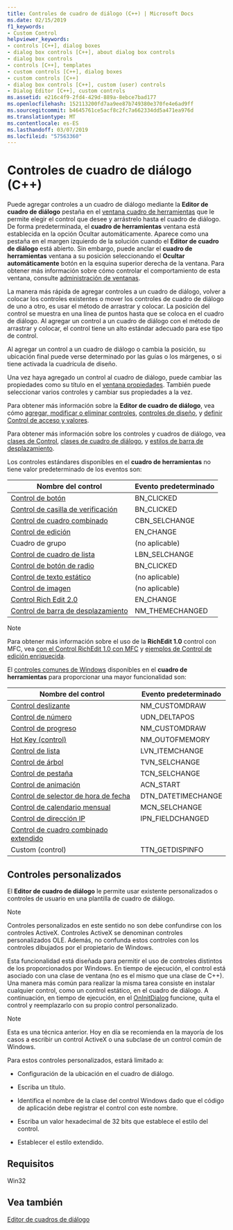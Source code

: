 ```yaml
---
title: Controles de cuadro de diálogo (C++) | Microsoft Docs
ms.date: 02/15/2019
f1_keywords:
- Custom Control
helpviewer_keywords:
- controls [C++], dialog boxes
- dialog box controls [C++], about dialog box controls
- dialog box controls
- controls [C++], templates
- custom controls [C++], dialog boxes
- custom controls [C++]
- dialog box controls [C++], custom (user) controls
- Dialog Editor [C++], custom controls
ms.assetid: e216c4f9-2fd4-429d-889a-8ebce7bad177
ms.openlocfilehash: 152113200fd7aa9ee87b749380e370fe4e6ad9ff
ms.sourcegitcommit: b4645761ce5acf8c2fc7a662334dd5a471ea976d
ms.translationtype: MT
ms.contentlocale: es-ES
ms.lasthandoff: 03/07/2019
ms.locfileid: "57563360"
---
```

# <a name="dialog-box-controls-c"></a>Controles de cuadro de diálogo (C++)

Puede agregar controles a un cuadro de diálogo mediante la **Editor de cuadro de diálogo** pestaña en el [ventana cuadro de herramientas](/visualstudio/ide/reference/toolbox) que le permite elegir el control que desee y arrástrelo hasta el cuadro de diálogo. De forma predeterminada, el **cuadro de herramientas** ventana está establecida en la opción Ocultar automáticamente. Aparece como una pestaña en el margen izquierdo de la solución cuando el **Editor de cuadro de diálogo** está abierto. Sin embargo, puede anclar el **cuadro de herramientas** ventana a su posición seleccionando el **Ocultar automáticamente** botón en la esquina superior derecha de la ventana. Para obtener más información sobre cómo controlar el comportamiento de esta ventana, consulte [administración de ventanas](/visualstudio/ide/customizing-window-layouts-in-visual-studio).

La manera más rápida de agregar controles a un cuadro de diálogo, volver a colocar los controles existentes o mover los controles de cuadro de diálogo de uno a otro, es usar el método de arrastrar y colocar. La posición del control se muestra en una línea de puntos hasta que se coloca en el cuadro de diálogo. Al agregar un control a un cuadro de diálogo con el método de arrastrar y colocar, el control tiene un alto estándar adecuado para ese tipo de control.

Al agregar un control a un cuadro de diálogo o cambia la posición, su ubicación final puede verse determinado por las guías o los márgenes, o si tiene activada la cuadrícula de diseño.

Una vez haya agregado un control al cuadro de diálogo, puede cambiar las propiedades como su título en el [ventana propiedades](/visualstudio/ide/reference/properties-window). También puede seleccionar varios controles y cambiar sus propiedades a la vez.

Para obtener más información sobre la **Editor de cuadro de diálogo**, vea cómo [agregar, modificar o eliminar controles](adding-editing-or-deleting-controls.md), [controles de diseño](../windows/arrangement-of-controls-on-dialog-boxes.md), y [definir Control de acceso y valores](../windows/defining-mnemonics-access-keys.md).

Para obtener más información sobre los controles y cuadros de diálogo, vea [clases de Control](../mfc/control-classes.md), [clases de cuadro de diálogo](../mfc/dialog-box-classes.md), y [estilos de barra de desplazamiento](../mfc/reference/styles-used-by-mfc.md#scroll-bar-styles).

Los controles estándares disponibles en el **cuadro de herramientas** no tiene valor predeterminado de los eventos son:

|Nombre del control|Evento predeterminado|
|---|---|
|[Control de botón](../mfc/reference/cbutton-class.md)|BN_CLICKED|
|[Control de casilla de verificación](../mfc/reference/styles-used-by-mfc.md#button-styles)|BN_CLICKED|
|[Control de cuadro combinado](../mfc/reference/ccombobox-class.md)|CBN_SELCHANGE|
|[Control de edición](../mfc/reference/cedit-class.md)|EN_CHANGE|
|Cuadro de grupo|(no aplicable)|
|[Control de cuadro de lista](../mfc/reference/clistbox-class.md)|LBN_SELCHANGE|
|[Control de botón de radio](../mfc/reference/styles-used-by-mfc.md#button-styles)|BN_CLICKED|
|[Control de texto estático](../mfc/reference/cstatic-class.md)|(no aplicable)|
|[Control de imagen](../mfc/reference/cpictureholder-class.md)|(no aplicable)|
|[Control Rich Edit 2.0](../mfc/using-cricheditctrl.md)|EN_CHANGE|
|[Control de barra de desplazamiento](../mfc/reference/cscrollbar-class.md)|NM_THEMECHANGED|

> [!NOTE]
> Para obtener más información sobre el uso de la **RichEdit 1.0** control con MFC, vea [con el Control RichEdit 1.0 con MFC](../windows/using-the-richedit-1-0-control-with-mfc.md) y [ejemplos de Control de edición enriquecida](../mfc/rich-edit-control-examples.md).

El [controles comunes de Windows](../mfc/controls-mfc.md) disponibles en el **cuadro de herramientas** para proporcionar una mayor funcionalidad son:

|Nombre del control|Evento predeterminado|
|---|---|
|[Control deslizante](../mfc/slider-control-styles.md)|NM_CUSTOMDRAW|
|[Control de número](../mfc/using-cspinbuttonctrl.md)|UDN_DELTAPOS|
|[Control de progreso](../mfc/styles-for-the-progress-control.md)|NM_CUSTOMDRAW|
|[Hot Key (control)](../mfc/using-a-hot-key-control.md)|NM_OUTOFMEMORY|
|[Control de lista](../mfc/list-control-and-list-view.md)|LVN_ITEMCHANGE|
|[Control de árbol](../mfc/tree-control-styles.md)|TVN_SELCHANGE|
|[Control de pestaña](../mfc/tab-controls-and-property-sheets.md)|TCN_SELCHANGE|
|[Control de animación](../mfc/using-an-animation-control.md)|ACN_START|
|[Control de selector de hora de fecha](../mfc/creating-the-date-and-time-picker-control.md)|DTN_DATETIMECHANGE|
|[Control de calendario mensual](../mfc/month-calendar-control-examples.md)|MCN_SELCHANGE|
|[Control de dirección IP](../mfc/reference/cipaddressctrl-class.md)|IPN_FIELDCHANGED|
|[Control de cuadro combinado extendido](../mfc/creating-an-extended-combo-box-control.md)||
|Custom (control)|TTN_GETDISPINFO|

## <a name="custom-controls"></a>Controles personalizados

El **Editor de cuadro de diálogo** le permite usar existente personalizados o controles de usuario en una plantilla de cuadro de diálogo.

> [!NOTE]
> Controles personalizados en este sentido no son debe confundirse con los controles ActiveX. Controles ActiveX se denominan controles personalizados OLE. Además, no confunda estos controles con los controles dibujados por el propietario de Windows.

Esta funcionalidad está diseñada para permitir el uso de controles distintos de los proporcionados por Windows. En tiempo de ejecución, el control está asociado con una clase de ventana (no es el mismo que una clase de C++). Una manera más común para realizar la misma tarea consiste en instalar cualquier control, como un control estático, en el cuadro de diálogo. A continuación, en tiempo de ejecución, en el [OnInitDialog](../mfc/reference/cdialog-class.md#oninitdialog) funcione, quita el control y reemplazarlo con su propio control personalizado.

> [!NOTE]
> Esta es una técnica anterior. Hoy en día se recomienda en la mayoría de los casos a escribir un control ActiveX o una subclase de un control común de Windows.

Para estos controles personalizados, estará limitado a:

- Configuración de la ubicación en el cuadro de diálogo.

- Escriba un título.

- Identifica el nombre de la clase del control Windows dado que el código de aplicación debe registrar el control con este nombre.

- Escriba un valor hexadecimal de 32 bits que establece el estilo del control.

- Establecer el estilo extendido.

## <a name="requirements"></a>Requisitos

Win32

## <a name="see-also"></a>Vea también

[Editor de cuadros de diálogo](../windows/dialog-editor.md)<br/>

<!--
[Adding Event Handlers for Dialog Box Controls](../windows/adding-event-handlers-for-dialog-box-controls.md)<br/>
[Dialog Box Controls and Variable Types](../ide/dialog-box-controls-and-variable-types.md)<br/>
[Controls](../mfc/controls-mfc.md)<br/>-->